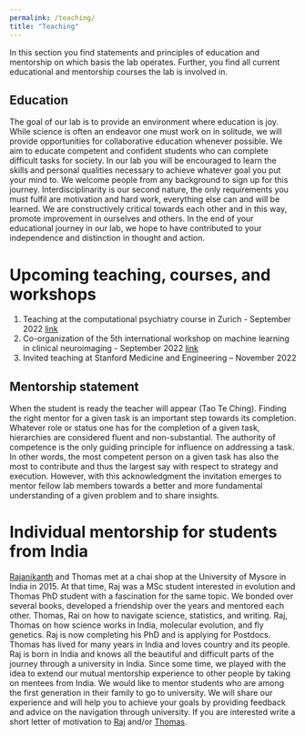 ```yaml
---
permalink: /teaching/
title: "Teaching"
---
```

In this section you find statements and principles of education and mentorship on which basis the lab operates. Further, you find all current educational and mentorship courses the lab is involved in.

## Education 

The goal of our lab is to provide an environment where education is joy. While science is often an endeavor one must work on in solitude, we will provide opportunities for collaborative education whenever possible. We aim to educate competent and confident students who can complete difficult tasks for society. In our lab you will be encouraged to learn the skills and personal qualities necessary to achieve whatever goal you put your mind to. We welcome people from any background to sign up for this journey. Interdisciplinarity is our second nature, the only requirements you must fulfil are motivation and hard work, everything else can and will be learned. We are constructively critical towards each other and in this way, promote improvement in ourselves and others. In the end of your educational journey in our lab, we hope to have contributed to your independence and distinction in thought and action.

# Upcoming teaching, courses, and workshops
1) Teaching at the computational psychiatry course in Zurich - September 2022 [link](https://www.translationalneuromodeling.org/cpcourse/)
2) Co-organization of the 5th international workshop on machine learning in clinical neuroimaging - September 2022 [link](https://mlcnws.com)
3) Invited teaching at Stanford Medicine and Engineering – November 2022

## Mentorship statement
When the student is ready the teacher will appear (Tao Te Ching). Finding the right mentor for a given task is an important step towards its completion. Whatever role or status one has for the completion of a given task, hierarchies are considered fluent and non-substantial. The authority of competence is the only guiding principle for influence on addressing a task. In other words, the most competent person on a given task has also the most to contribute and thus the largest say with respect to strategy and execution. However, with this acknowledgment the invitation emerges to mentor fellow lab members towards a better and more fundamental understanding of a given problem and to share insights.

# Individual mentorship for students from India

[Rajanikanth](https://www.evolutionguy.net) and Thomas met at a chai shop at the University of Mysore in India in 2015. At that time, Raj was a MSc student interested in evolution and Thomas PhD student with a fascination for the same topic. We bonded over several books, developed a friendship over the years and mentored each other. Thomas, Rai on how to navigate science, statistics, and writing. Raj, Thomas on how science works in India, molecular evolution, and fly genetics. Raj is now completing his PhD and is applying for Postdocs. Thomas has lived for many years in India and loves country and its people. Raj is born in India and knows all the beautiful and difficult parts of the journey through a university in India. Since some time, we played with the idea to extend our mutual mentorship experience to other people by taking on mentees from India. We would like to mentor students who are among the first generation in their family to go to university. We will share our experience and will help you to achieve your goals by providing feedback and advice on the navigation through university. If you are interested write a short letter of motivation to [Raj](mailto:rajanikanth.cnayak@gmail.com) and/or [Thomas](mailto:dr.thomas.wolfers@gmail.com).

